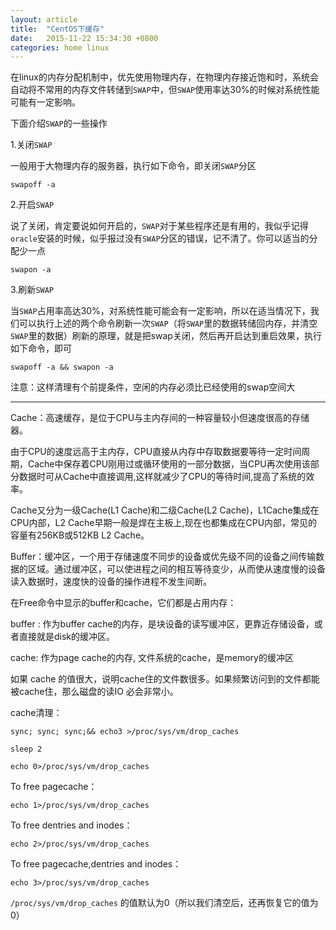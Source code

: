 ```yaml
---
layout: article
title:  "CentOS下缓存"
date:   2015-11-22 15:34:30 +0800
categories: home linux
---
```



在linux的内存分配机制中，优先使用物理内存，在物理内存接近饱和时，系统会自动将不常用的内存文件转储到`SWAP`中，但`SWAP`使用率达30%的时候对系统性能可能有一定影响。

下面介绍`SWAP`的一些操作
 
1.关闭`SWAP`

一般用于大物理内存的服务器，执行如下命令，即关闭`SWAP`分区

    swapoff -a

2.开启`SWAP`

说了关闭，肯定要说如何开启的，`SWAP`对于某些程序还是有用的，我似乎记得`oracle`安装的时候，似乎报过没有`SWAP`分区的错误，记不清了。你可以适当的分配少一点

    swapon -a

3.刷新`SWAP`

当`SWAP`占用率高达30%，对系统性能可能会有一定影响，所以在适当情况下，我们可以执行上述的两个命令刷新一次`SWAP`（将`SWAP`里的数据转储回内存，并清空`SWAP`里的数据）刷新的原理，就是把swap关闭，然后再开启达到重启效果，执行如下命令，即可

    swapoff -a && swapon -a

注意：这样清理有个前提条件，空闲的内存必须比已经使用的swap空间大


----------

Cache：高速缓存，是位于CPU与主内存间的一种容量较小但速度很高的存储器。

由于CPU的速度远高于主内存，CPU直接从内存中存取数据要等待一定时间周期，Cache中保存着CPU刚用过或循环使用的一部分数据，当CPU再次使用该部分数据时可从Cache中直接调用,这样就减少了CPU的等待时间,提高了系统的效率。

Cache又分为一级Cache(L1 Cache)和二级Cache(L2 Cache)，L1Cache集成在CPU内部，L2 Cache早期一般是焊在主板上,现在也都集成在CPU内部，常见的容量有256KB或512KB L2 Cache。

Buffer：缓冲区，一个用于存储速度不同步的设备或优先级不同的设备之间传输数据的区域。通过缓冲区，可以使进程之间的相互等待变少，从而使从速度慢的设备读入数据时，速度快的设备的操作进程不发生间断。
 
在Free命令中显示的buffer和cache，它们都是占用内存：

buffer : 作为buffer cache的内存，是块设备的读写缓冲区，更靠近存储设备，或者直接就是disk的缓冲区。

cache: 作为page cache的内存, 文件系统的cache，是memory的缓冲区

如果 cache 的值很大，说明cache住的文件数很多。如果频繁访问到的文件都能被cache住，那么磁盘的读IO 必会非常小。

cache清理：

    sync; sync; sync;&& echo3 >/proc/sys/vm/drop_caches
    
    sleep 2
    
    echo 0>/proc/sys/vm/drop_caches


To free pagecache：

    echo 1>/proc/sys/vm/drop_caches


To free dentries and inodes：

    echo 2>/proc/sys/vm/drop_caches


To free pagecache,dentries and inodes：

    echo 3>/proc/sys/vm/drop_caches

`/proc/sys/vm/drop_caches` 的值默认为0（所以我们清空后，还再恢复它的值为0）
